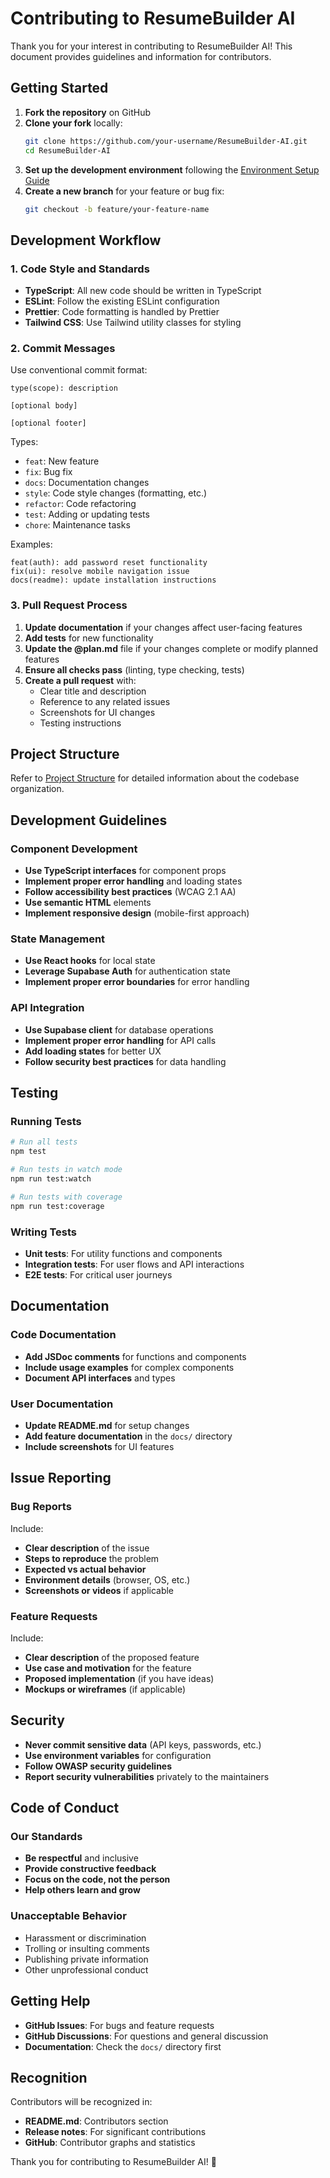 # Contributing to ResumeBuilder AI

Thank you for your interest in contributing to ResumeBuilder AI! This document provides guidelines and information for contributors.

## Getting Started

1. **Fork the repository** on GitHub
2. **Clone your fork** locally:
   ```bash
   git clone https://github.com/your-username/ResumeBuilder-AI.git
   cd ResumeBuilder-AI
   ```
3. **Set up the development environment** following the [Environment Setup Guide](docs/environment-setup.md)
4. **Create a new branch** for your feature or bug fix:
   ```bash
   git checkout -b feature/your-feature-name
   ```

## Development Workflow

### 1. Code Style and Standards

- **TypeScript**: All new code should be written in TypeScript
- **ESLint**: Follow the existing ESLint configuration
- **Prettier**: Code formatting is handled by Prettier
- **Tailwind CSS**: Use Tailwind utility classes for styling

### 2. Commit Messages

Use conventional commit format:

```
type(scope): description

[optional body]

[optional footer]
```

Types:
- `feat`: New feature
- `fix`: Bug fix
- `docs`: Documentation changes
- `style`: Code style changes (formatting, etc.)
- `refactor`: Code refactoring
- `test`: Adding or updating tests
- `chore`: Maintenance tasks

Examples:
```
feat(auth): add password reset functionality
fix(ui): resolve mobile navigation issue
docs(readme): update installation instructions
```

### 3. Pull Request Process

1. **Update documentation** if your changes affect user-facing features
2. **Add tests** for new functionality
3. **Update the @plan.md** file if your changes complete or modify planned features
4. **Ensure all checks pass** (linting, type checking, tests)
5. **Create a pull request** with:
   - Clear title and description
   - Reference to any related issues
   - Screenshots for UI changes
   - Testing instructions

## Project Structure

Refer to [Project Structure](docs/project-structure.md) for detailed information about the codebase organization.

## Development Guidelines

### Component Development

- **Use TypeScript interfaces** for component props
- **Implement proper error handling** and loading states
- **Follow accessibility best practices** (WCAG 2.1 AA)
- **Use semantic HTML** elements
- **Implement responsive design** (mobile-first approach)

### State Management

- **Use React hooks** for local state
- **Leverage Supabase Auth** for authentication state
- **Implement proper error boundaries** for error handling

### API Integration

- **Use Supabase client** for database operations
- **Implement proper error handling** for API calls
- **Add loading states** for better UX
- **Follow security best practices** for data handling

## Testing

### Running Tests

```bash
# Run all tests
npm test

# Run tests in watch mode
npm run test:watch

# Run tests with coverage
npm run test:coverage
```

### Writing Tests

- **Unit tests**: For utility functions and components
- **Integration tests**: For user flows and API interactions
- **E2E tests**: For critical user journeys

## Documentation

### Code Documentation

- **Add JSDoc comments** for functions and components
- **Include usage examples** for complex components
- **Document API interfaces** and types

### User Documentation

- **Update README.md** for setup changes
- **Add feature documentation** in the `docs/` directory
- **Include screenshots** for UI features

## Issue Reporting

### Bug Reports

Include:
- **Clear description** of the issue
- **Steps to reproduce** the problem
- **Expected vs actual behavior**
- **Environment details** (browser, OS, etc.)
- **Screenshots or videos** if applicable

### Feature Requests

Include:
- **Clear description** of the proposed feature
- **Use case and motivation** for the feature
- **Proposed implementation** (if you have ideas)
- **Mockups or wireframes** (if applicable)

## Security

- **Never commit sensitive data** (API keys, passwords, etc.)
- **Use environment variables** for configuration
- **Follow OWASP security guidelines**
- **Report security vulnerabilities** privately to the maintainers

## Code of Conduct

### Our Standards

- **Be respectful** and inclusive
- **Provide constructive feedback**
- **Focus on the code, not the person**
- **Help others learn and grow**

### Unacceptable Behavior

- Harassment or discrimination
- Trolling or insulting comments
- Publishing private information
- Other unprofessional conduct

## Getting Help

- **GitHub Issues**: For bugs and feature requests
- **GitHub Discussions**: For questions and general discussion
- **Documentation**: Check the `docs/` directory first

## Recognition

Contributors will be recognized in:
- **README.md**: Contributors section
- **Release notes**: For significant contributions
- **GitHub**: Contributor graphs and statistics

Thank you for contributing to ResumeBuilder AI! 🚀